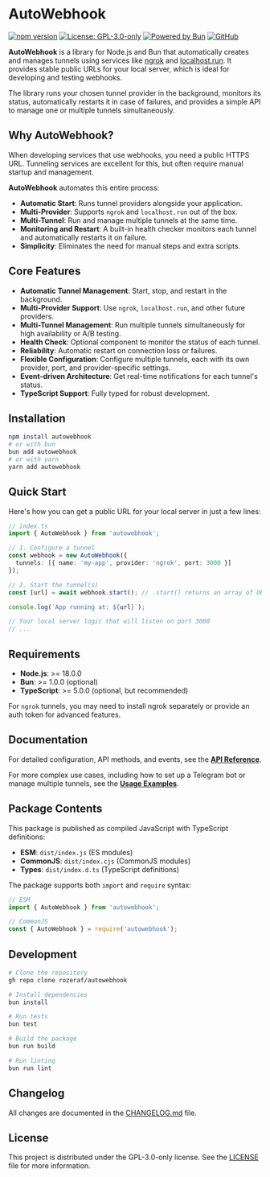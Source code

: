 # AutoWebhook

[![npm version](https://img.shields.io/npm/v/autowebhook.svg)](https://www.npmjs.com/package/autowebhook)
[![License: GPL-3.0-only](https://img.shields.io/badge/License-GPL--3.0--only-blue.svg)](https://www.gnu.org/licenses/gpl-3.0.html)
[![Powered by Bun](https://img.shields.io/badge/powered%20by-Bun-black.svg?style=flat&logo=bun)](https://bun.sh)
[![GitHub](https://img.shields.io/badge/GitHub-autowebhook-blue?logo=github)](https://github.com/rozeraf/autowebhook)

**AutoWebhook** is a library for Node.js and Bun that automatically creates and manages tunnels using services like [ngrok](https://ngrok.com/) and [localhost.run](https://localhost.run). It provides stable public URLs for your local server, which is ideal for developing and testing webhooks.

The library runs your chosen tunnel provider in the background, monitors its status, automatically restarts it in case of failures, and provides a simple API to manage one or multiple tunnels simultaneously.

## Why AutoWebhook?

When developing services that use webhooks, you need a public HTTPS URL. Tunneling services are excellent for this, but often require manual startup and management.

**AutoWebhook** automates this entire process:

- **Automatic Start**: Runs tunnel providers alongside your application.
- **Multi-Provider**: Supports `ngrok` and `localhost.run` out of the box.
- **Multi-Tunnel**: Run and manage multiple tunnels at the same time.
- **Monitoring and Restart**: A built-in health checker monitors each tunnel and automatically restarts it on failure.
- **Simplicity**: Eliminates the need for manual steps and extra scripts.

## Core Features

- **Automatic Tunnel Management**: Start, stop, and restart in the background.
- **Multi-Provider Support**: Use `ngrok`, `localhost.run`, and other future providers.
- **Multi-Tunnel Management**: Run multiple tunnels simultaneously for high availability or A/B testing.
- **Health Check**: Optional component to monitor the status of each tunnel.
- **Reliability**: Automatic restart on connection loss or failures.
- **Flexible Configuration**: Configure multiple tunnels, each with its own provider, port, and provider-specific settings.
- **Event-driven Architecture**: Get real-time notifications for each tunnel's status.
- **TypeScript Support**: Fully typed for robust development.

## Installation

```bash
npm install autowebhook
# or with bun
bun add autowebhook
# or with yarn
yarn add autowebhook
```

## Quick Start

Here's how you can get a public URL for your local server in just a few lines:

```typescript
// index.ts
import { AutoWebhook } from 'autowebhook';

// 1. Configure a tunnel
const webhook = new AutoWebhook({
  tunnels: [{ name: 'my-app', provider: 'ngrok', port: 3000 }]
});

// 2. Start the tunnel(s)
const [url] = await webhook.start(); // .start() returns an array of URLs

console.log(`App running at: ${url}`);

// Your local server logic that will listen on port 3000
// ...
```

## Requirements

- **Node.js**: >= 18.0.0
- **Bun**: >= 1.0.0 (optional)
- **TypeScript**: >= 5.0.0 (optional, but recommended)

For `ngrok` tunnels, you may need to install ngrok separately or provide an auth token for advanced features.

## Documentation

For detailed configuration, API methods, and events, see the **[API Reference](./API.md)**.

For more complex use cases, including how to set up a Telegram bot or manage multiple tunnels, see the **[Usage Examples](./EXAMPLES.md)**.

## Package Contents

This package is published as compiled JavaScript with TypeScript definitions:

- **ESM**: `dist/index.js` (ES modules)
- **CommonJS**: `dist/index.cjs` (CommonJS modules)
- **Types**: `dist/index.d.ts` (TypeScript definitions)

The package supports both `import` and `require` syntax:

```typescript
// ESM
import { AutoWebhook } from 'autowebhook';

// CommonJS
const { AutoWebhook } = require('autowebhook');
```

## Development

```bash
# Clone the repository
gh repo clone rozeraf/autowebhook

# Install dependencies
bun install

# Run tests
bun test

# Build the package
bun run build

# Run linting
bun run lint
```

## Changelog

All changes are documented in the [CHANGELOG.md](./CHANGELOG.md) file.

## License

This project is distributed under the GPL-3.0-only license. See the [LICENSE](./LICENSE) file for more information.